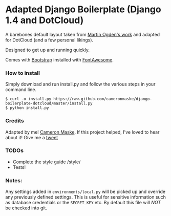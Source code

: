 Adapted Django Boilerplate (Django 1.4 and DotCloud)
===========================================
A barebones default layout taken from [Martin Ogden's work](https://github.com/martinogden/django-boilerplate) and adapted for DotCloud (and a few personal likings).

Designed to get up and running quickly. 

Comes with [Bootstrap](http://twitter.github.com/bootstrap/) installed with [FontAwesome](http://fortawesome.github.com/Font-Awesome/).

### How to install 
Simply download and run install.py and follow the various steps in your command line. 

    $ curl -o install.py https://raw.github.com/cameronmaske/django-boilerplate-dotcloud/master/install.py 
    $ python install.py

### Credits

Adapted by me! [Cameron Maske](http://www.cameronmaske.com). If this project helped, I've loved to hear about it! Give me a [tweet](https://twitter.com/cameronmaske)

### TODOs
* Complete the style guide /style/
* Tests! 

### Notes:
Any settings added in `environments/local.py` will be picked up and override any previously defined settings. This is useful for sensitive information such as database credentials or the `SECRET_KEY` etc. By default this file will *NOT* be checked into git.


